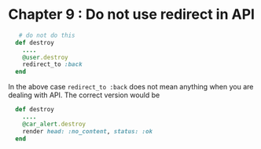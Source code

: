 # Chapter 9 : Do not use redirect in API

``` ruby
   # do not do this
  def destroy
    .... 
    @user.destroy
    redirect_to :back
  end
```

In the above case `redirect_to :back` does not mean anything when you are dealing with API. The correct version would be 

``` ruby
  def destroy
    .... 
    @car_alert.destroy
    render head: :no_content, status: :ok
  end
```





